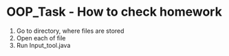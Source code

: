 # OOP_Task - How to check homework

1. Go to directory, where files are stored
2. Open each of file
3. Run Input_tool.java
